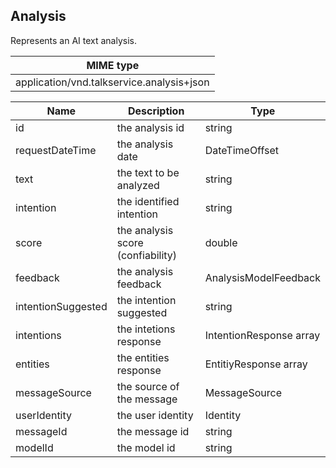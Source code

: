 ## Analysis

Represents an AI text analysis.

| MIME type                                 |
|-------------------------------------------|
| application/vnd.talkservice.analysis+json |

| Name                     | Description                                     | Type                       |
|--------------------------|-------------------------------------------------|----------------------------|
| id                       | the analysis id                                 | string                     |
| requestDateTime          | the analysis date                               | DateTimeOffset             |
| text                     | the text to be analyzed                         | string                     |
| intention                | the identified intention                        | string                     |
| score                    | the analysis score (confiability)               | double                     |
| feedback                 | the analysis feedback                           | AnalysisModelFeedback      |
| intentionSuggested       | the intention suggested                         | string                     |
| intentions               | the intetions response                          | IntentionResponse array    |
| entities                 | the entities response                           | EntitiyResponse array      |
| messageSource            | the source of the message                       | MessageSource              |
| userIdentity             | the user identity                               | Identity                   |
| messageId                | the message id                                  | string                     |
| modelId                  | the model id                                    | string                     |